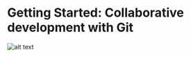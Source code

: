 # Getting Started: Collaborative development with Git

![alt text](https://github.com/yovinsilaban/praxis-academy/tree/master/kemampuan-dasar-2/images/1.png)
